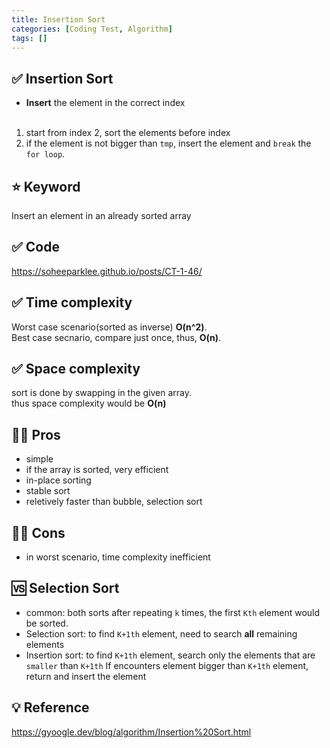 ```yaml
---
title: Insertion Sort
categories: [Coding Test, Algorithm]
tags: []
---
```


## ✅ Insertion Sort

- **Insert** the element in the correct index  
  <br>

1. start from index 2, sort the elements before index
2. if the element is not bigger than `tmp`, insert the element and `break` the `for loop`.

## ⭐️ Keyword

Insert an element in an already sorted array

## ✅ Code

<https://soheeparklee.github.io/posts/CT-1-46/>

## ✅ Time complexity

Worst case scenario(sorted as inverse) **O(n^2)**.  
Best case secnario, compare just once, thus, **O(n)**.

## ✅ Space complexity

sort is done by swapping in the given array.  
thus space complexity would be **O(n)**

## 👍🏻 Pros

- simple
- if the array is sorted, very efficient
- in-place sorting
- stable sort
- reletively faster than bubble, selection sort

## 👎🏻 Cons

- in worst scenario, time complexity inefficient

## 🆚 Selection Sort

- common:
  both sorts after repeating `k` times, the first `Kth` element would be sorted.
- Selection sort: to find `K+1th` element, need to search **all** remaining elements
- Insertion sort: to find `K+1th` element, search only the elements that are `smaller` than `K+1th`
  If encounters element bigger than `K+1th` element, return and insert the element

## 💡 Reference

<https://gyoogle.dev/blog/algorithm/Insertion%20Sort.html>
